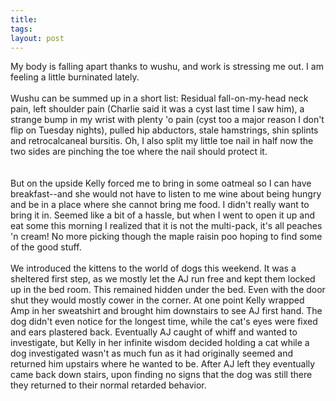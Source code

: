 ```yaml
---
title: 
tags: 
layout: post
---
```

My body is falling apart thanks to wushu, and work is stressing me out.  I am feeling a little burninated lately. <br /><br />Wushu can be summed up in a short list:  Residual fall-on-my-head neck pain, left shoulder pain (Charlie said it was a cyst last time I saw him), a strange bump in my wrist with plenty 'o pain (cyst too a major reason I don't flip on Tuesday nights),  pulled hip abductors, stale hamstrings, shin splints and retrocalcaneal bursitis.  Oh, I also split my little toe nail in half now the two sides are pinching the toe where the nail should protect it.  <br /><br />But on the upside Kelly forced me to bring in some oatmeal so I can have breakfast--and she would not have to listen to me wine about being hungry and be in a place where she cannot bring me food.  I didn't really want to bring it in.  Seemed like a bit of a hassle, but when I went to  open it up and eat some this morning I realized that it is not the multi-pack, it's all peaches 'n cream!   No more picking though the maple raisin poo hoping to find some of the good stuff.<br /><br />We introduced the kittens to the world of dogs this weekend.  It was a sheltered first step, as we mostly let the AJ run free and kept them locked up in the bed room.  This remained hidden under the bed.  Even with the door shut they would mostly cower in the corner. At one point Kelly wrapped Amp in her sweatshirt and brought him downstairs to see AJ first hand.  The dog didn't even notice for the longest time, while the cat's eyes were fixed and ears plastered back.  Eventually AJ caught of whiff and wanted to investigate, but Kelly in her infinite wisdom decided holding a cat while a dog investigated wasn't as much fun as it had originally seemed and returned him upstairs where he wanted to be.  After AJ left they eventually came back down stairs, upon finding no signs that the dog was still there they returned to their normal retarded behavior. 
